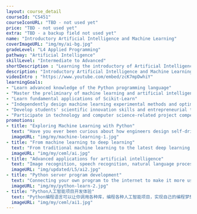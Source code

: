 ```yaml
---
layout: course_detail
courseId: "CS451"
courseIconURL: "TBD - not used yet"
price: "TBD - not used yet"
extra: "TBD - a backup field not used yet"
name: "Introductory Artificial Intelligence and Machine Learning"
coverImageURL: "img/my/ai-bg.jpg"
gradeLevel: "L4 Applied Programming"
pathway: "Artificial Intelligence"
skillLevel: "Intermediate to Advanced"
shortDescription : "Learning the introductory of Artificial Intelligence and programming practical AI applications!"
description: "Introductory Artificial Intelligence and Machine Learning is a core course at the L4 level. The main goal is for students to start developing applications for programming topics, solving real-world problems, and to be able to work independently on practical AI algorithms and integrate them into projects. In this class, students will need to work with all common machine learning algorithms and function libraries, and also complete a comprehensive AI and data analysis project that can be submitted for competition, to prepare for the next stage of AI 2 programming."
videoIntro : "https://www.youtube.com/embed/zcK7mpDwhiY"
learningGoals:
- "Learn advanced knowledge of the Python programming language"
- "Master the preliminary of machine learning and artificial intelligence "
- "Learn fundamental applications of Scikit-Learn"
- "Independently design machine learning experimental methods and optimization"
- "Develop students' scientific innovation skills and entrepreneurial thinking"
- "Participate in technology and computer science-related project competitions"
promotions:
- title: "Exploring Machine Learning with Python"
  text: "Have you ever been curious about how engineers design self-driving cars? Have you ever been curious about how Google made a computer beat the world Go champion? The answer is machine learning! Using Python, you can rapidly experience and practice how to train your computer to be smarter if you implement machine learning."
  imageURL: "img/my/machine-learning-1.jpg"
- title: "From machine learning to deep learning"
  text: "From traditional machine learning to the latest deep learning, understand deep learning techniques and tools, experiment with your own data and models."
  imageURL: "img/my/ceml/ai.jpg"
- title: "Advanced applications for artificial intelligence"
  text: "Image recognition, speech recognition, natural language processing, the frontier applications of AI that you see every day you can also design and test on your own."
  imageURL: "img/updated/L5/ai2.jpg"
- title: "Python server program development"
  text: "Connecting your own program to the internet to make it more useful."
  imageURL: "img/my/python-learn-2.jpg"
- title: "Python人工智能项目开发体验"
  text: "Python编程语言可以让你调用各种库，编程各种人工智能项目，实现自己的编程梦想！"
  imageURL: "img/my/ceml/ai1.jpg"
---
```

